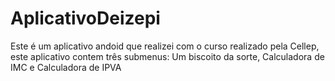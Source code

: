 # AplicativoDeizepi
 Este é um aplicativo andoid que realizei com o curso realizado pela Cellep, este aplicativo contem três submenus: Um biscoito da sorte, Calculadora de IMC e Calculadora de IPVA
